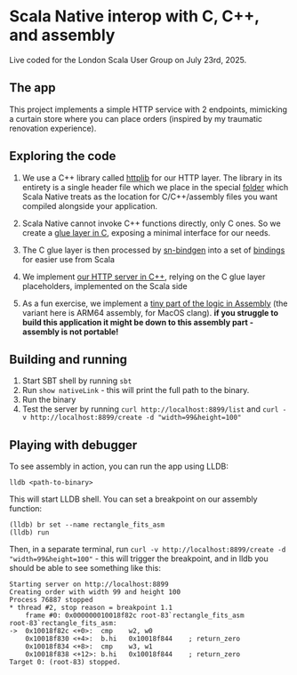 # Scala Native interop with C, C++, and assembly

Live coded for the London Scala User Group on July 23rd, 2025.

## The app

This project implements a simple HTTP service with 2 endpoints,
mimicking a curtain store where you can place orders (inspired by my traumatic 
renovation experience).


## Exploring the code 

1. We use a C++ library called [httplib](https://github.com/yhirose/cpp-httplib) for our
   HTTP layer. The library in its entirety is a single header file which we place in 
   the special [folder](./src/main/resources/scala-native/) which Scala Native treats as the location for C/C++/assembly files 
   you want compiled alongside your application.

2. Scala Native cannot invoke C++ functions directly, only C ones. So we create a [glue layer in C](./src/main/resources/scala-native/httplib-glue.h), exposing 
   a minimal interface for our needs.

3. The C glue layer is then processed by [sn-bindgen](https://sn-bindgen.indoorvivants.com) into a set of [bindings](./src/main/scala/httplib.scala) for easier use 
   from Scala

4. We implement [our HTTP server in C++](./src/main/resources/scala-native/httplib-glue.cpp), relying on the C glue layer placeholders, implemented on the Scala side

5. As a fun exercise, we implement a [tiny part of the logic in Assembly](./src/main/resources/scala-native/rectangle_fits.S) (the variant here is ARM64 assembly, for MacOS clang).
   **if you struggle to build this application it might be down to this assembly part - assembly is not portable!**

## Building and running 

1. Start SBT shell by running `sbt`
2. Run `show nativeLink` - this will print the full path to the binary.
3. Run the binary
4. Test the server by running `curl http://localhost:8899/list` and `curl -v http://localhost:8899/create -d "width=99&height=100"`

## Playing with debugger

To see assembly in action, you can run the app using LLDB:

`lldb <path-to-binary>`

This will start LLDB shell. You can set a breakpoint on our assembly function:

```
(lldb) br set --name rectangle_fits_asm
(lldb) run
```

Then, in a separate terminal, run `curl -v http://localhost:8899/create -d "width=99&height=100"` - this 
will trigger the breakpoint, and in lldb you should be able to see something like this:

```
Starting server on http://localhost:8899
Creating order with width 99 and height 100
Process 76887 stopped
* thread #2, stop reason = breakpoint 1.1
    frame #0: 0x000000010018f82c root-83`rectangle_fits_asm
root-83`rectangle_fits_asm:
->  0x10018f82c <+0>:  cmp    w2, w0
    0x10018f830 <+4>:  b.hi   0x10018f844    ; return_zero
    0x10018f834 <+8>:  cmp    w3, w1
    0x10018f838 <+12>: b.hi   0x10018f844    ; return_zero
Target 0: (root-83) stopped.
```
